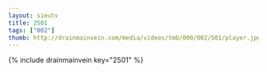 ```yaml
--- 
layout: sieutv
title: 2501
tags: ["002"]
thumb: http://drainmainvein.com/media/videos/tmb/000/002/501/player.jpg
---
```

{% include drainmainvein key="2501" %} 
